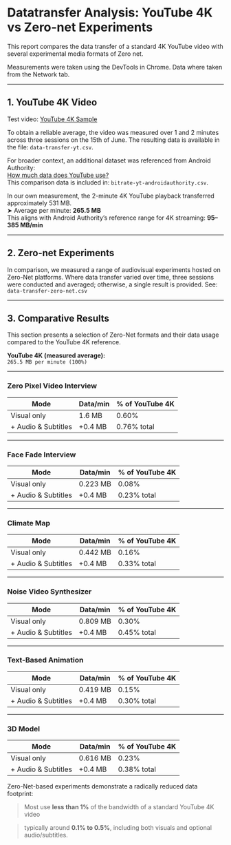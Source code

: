 # Datatransfer Analysis: YouTube 4K vs Zero-net Experiments

This report compares the data transfer  of a standard 4K YouTube video with several experimental media formats of Zero net.

Measurements were taken using the DevTools in Chrome. Data where taken from the Network tab.  

---

## 1. YouTube 4K Video

Test video: [YouTube 4K Sample](https://www.youtube.com/watch?v=LXb3EKWsInQ)

To obtain a reliable average, the video was measured over 1 and 2 minutes across three sessions on the 15th of June. The resulting data is available in the file: `data-transfer-yt.csv`.


For broader context, an additional dataset was referenced from Android Authority:  
[How much data does YouTube use?](https://www.androidauthority.com/how-much-data-does-youtube-use-964560/)  
This comparison data is included in: `bitrate-yt-androidauthority.csv`.

In our own measurement, the 2-minute 4K YouTube playback transferred approximately 531 MB.  
➤ Average per minute: **265.5 MB**  
This aligns with Android Authority’s reference range for 4K streaming: **95–385 MB/min**

---

## 2. Zero-net Experiments
In comparison, we measured a range of audiovisual experiments hosted on Zero-Net platforms. Where data transfer varied over time, three sessions were conducted and averaged; otherwise, a single result is provided. See: `data-transfer-zero-net.csv`

---


## 3. Comparative Results 
This section presents a selection of Zero-Net formats and their data usage compared to the YouTube 4K reference.

**YouTube 4K (measured average):**  
`265.5 MB per minute (100%)`

---

### Zero Pixel Video Interview  
| Mode                  | Data/min | % of YouTube 4K |
|-----------------------|----------|-----------------|
| Visual only           | 1.6 MB   | 0.60%           |
| + Audio & Subtitles   | +0.4 MB  | 0.76% total     |

---

### Face Fade Interview 
| Mode                  | Data/min | % of YouTube 4K |
|-----------------------|----------|-----------------|
| Visual only           | 0.223 MB | 0.08%           |
| + Audio & Subtitles   | +0.4 MB  | 0.23% total     |

---

### Climate Map  
| Mode                  | Data/min | % of YouTube 4K |
|-----------------------|----------|-----------------|
| Visual only           | 0.442 MB | 0.16%           |
| + Audio & Subtitles   | +0.4 MB  | 0.33% total     |

---

### Noise Video Synthesizer  
| Mode                  | Data/min | % of YouTube 4K |
|-----------------------|----------|-----------------|
| Visual only           | 0.809 MB | 0.30%           |
| + Audio & Subtitles   | +0.4 MB  | 0.45% total     |

---

### Text-Based Animation  
| Mode                  | Data/min | % of YouTube 4K |
|-----------------------|----------|-----------------|
| Visual only           | 0.419 MB | 0.15%           |
| + Audio & Subtitles   | +0.4 MB  | 0.30% total     |

---

### 3D Model  
| Mode                  | Data/min | % of YouTube 4K |
|-----------------------|----------|-----------------|
| Visual only           | 0.616 MB | 0.23%           |
| + Audio & Subtitles   | +0.4 MB  | 0.38% total     |

Zero-Net-based experiments demonstrate a radically reduced data footprint:

> Most use **less than 1%** of the bandwidth of a standard YouTube 4K video

> typically around **0.1% to 0.5%**, including both visuals and optional audio/subtitles.